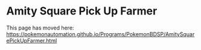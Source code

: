 # Amity Square Pick Up Farmer

This page has moved here: https://pokemonautomation.github.io/Programs/PokemonBDSP/AmitySquarePickUpFarmer.html

